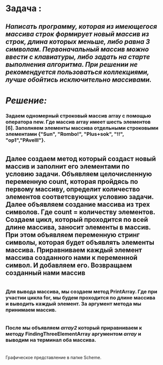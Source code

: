 
# **Задача :**

## *Написать программу, которая из имеющегося массива строк формирует новый массив из строк, длина которых меньше, либо равна 3 символам. Первоначальный массив можно ввести с клавиатуры, либо задать на старте выполнения алгоритма. При решении не рекомендуется пользоваться коллекциями, лучше обойтись исключительно массивами.*
#
# *Решение:*

### Задаем одномерный строковый массив **array**  с помощью оператора **new**. Где массив **array** имеет шесть элементов [6]. Заполняем элементы массива отдельными строковыми элементами {"Sun", "Rombo!", "Plus+sok", "!!", "op1","PAvelll"}. 

#
## Далее создаем метод который создаст новый массив и заполнит его элементами по условию задачи. Объявляем целочисленную переменную count, которая пройдясь по первому массиву, определит количество элементов соответсвующих условию задачи.  Далее объявляем создание массива из трех символов. Где count = количеству элементов. Создаем цикл, который проходится по всей длине массива, заносит элементы в массив. При этом объявляем переменную стринг символы, которая будет объявлять элементы массива. Приравниваем каждый элемент массива созданного нами к переменной символ. И добавляем его. Возвращаем созданный нами массив

#
### Для вывода массива, мы создаем метод **PrintArray**. Где при участии цикла for, мы будем проходится по длине массива и выводить каждый элемент. За аргумент метода мы принимаем массив. 

#
### После мы объявляем *array2* который приравниваем к методу **FindingThreeElementArray**  аргументом *array*  и выводим на терминал оба массива.

#
Графическое представление в папке Scheme.